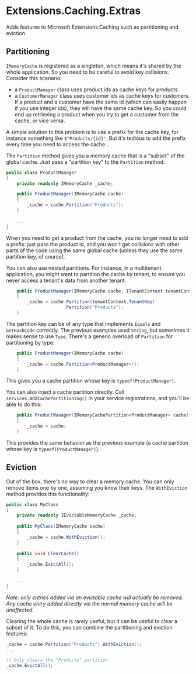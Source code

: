 # Extensions.Caching.Extras

Adds features to Microsoft.Extensions.Caching such as partitioning and eviction

## Partitioning

`IMemoryCache` is registered as a singleton, which means it's shared by the whole
application. So you need to be careful to avoid key collisions. Consider this scenario:
- a `ProductManager` class uses product ids as cache keys for products
- a `CustomerManager` class uses customer ids as cache keys for customers. If a product
and a customer have the same id (which can easily happen if you use integer ids), they
will have the same cache key. So you could end up retrieving a product when you try to
get a customer from the cache, or vice versa.

A simple solution to this problem is to use a prefix for the cache key, for instance
something like `$"Products/{id}"`. But it's tedious to add the prefix every time you
need to access the cache...

The `Partition` method gives you a memory cache that is a "subset" of the global
cache. Just pass a "partition key" to the `Partition` method:

```csharp
public class ProductManager
{
    private readonly IMemoryCache _cache;

    public ProductManager(IMemoryCache cache)
    {
        _cache = cache.Partition("Products");
    }
    
    ...
}
```
When you need to get a product from the cache, you no longer need to add a prefix:
just pass the product id, and you won't get collisions with other parts of the code
using the same global cache (unless they use the same partition key, of course).

You can also use nested partitions. For instance, in a multitenant application, you
might want to partition the cache by tenant, to ensure you never access a tenant's
data from another tenant:

```csharp
    public ProductManager(IMemoryCache cache, ITenantContext tenantContext)
    {
        _cache = cache.Partition(tenantContext.TenantKey)
                      .Partition("Products");
    }
```

The partition key can be of any type that implements `Equals` and `GetHashCode`
correctly. The previous examples used `String`, but sometimes it makes sense to
use `Type`. There's a generic overload of `Partition` for partitioning by
type:

```csharp
    public ProductManager(IMemoryCache cache)
    {
        _cache = cache.Partition<ProductManager>();
    }
```
This gives you a cache partition whose key is `typeof(ProductManager)`.

You can also inject a cache partition directly. Call
`services.AddCachePartitioning()` in your service registrations, and you'll be able
to do this:

```csharp
    public ProductManager(IMemoryCachePartition<ProductManager> cache)
    {
        _cache = cache;
    }
```

This provides the same behavior as the previous example (a cache partition whose key
is `typeof(ProductManager)`).

## Eviction

Out of the box, there's no way to clear a memory cache. You can only remove items one
by one, assuming you know their keys. The `WithEviction` method provides this
functionality:

```csharp
public class MyClass
{
    private readonly IEvictableMemoryCache _cache;
    
    public MyClass(IMemoryCache cache)
    {
        _cache = cache.WithEviction();
    }
    
    public void ClearCache()
    {
        _cache.EvictAll();
    }
    
    ...
}
```

*Note: only entries added via an evictable cache will actually be removed. Any cache
entry added directly via the normal memory cache will be unaffected.*

Clearing the whole cache is rarely useful, but it can be useful to clear a subset of
it. To do this, you can combine the partitioning and eviction features:

```csharp
_cache = cache.Partition("Products").WithEviction();
...

// Only clears the "Products" partition
_cache.EvictAll();
```